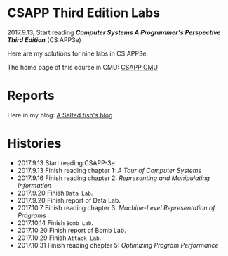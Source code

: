 # CSAPP Third Edition Labs

2017.9.13, Start reading ***Computer Systems A Programmer's Perspective Third Edition*** (CS:APP3e)

Here are my solutions for nine labs in CS:APP3e.

The home page of this course in CMU: [CSAPP CMU](http://csapp.cs.cmu.edu/3e/labs.html)

# Reports

Here in my blog: [A Salted fish's blog](https://zxc479773533.github.io)

# Histories

* 2017.9.13 Start reading CSAPP-3e
* 2017.9.13 Finish reading chapter 1: *A Tour of Computer Systems*
* 2017.9.16 Finish reading chapter 2: *Representing and Manipulating Information*
* 2017.9.20 Finish `Data Lab`.
* 2017.9.20 Finish report of Data Lab.
* 2017.10.7 Finish reading chapter 3: *Machine-Level Representation of Programs*
* 2017.10.14 Finish `Bomb Lab`.
* 2017.10.20 Finish report of Bomb Lab.
* 2017.10.29 Finish `Attack Lab`.
* 2017.10.31 Finish reading chapter 5: *Optimizing Program Performance*